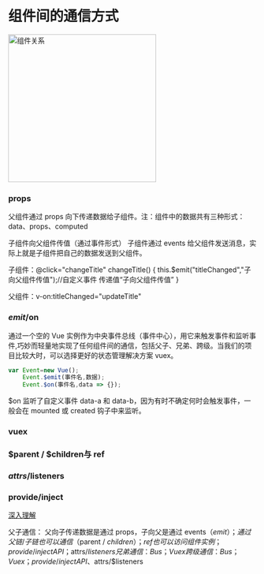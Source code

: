 # 组件间的通信方式

<img src="./img/3174701-7a15ec352b4e7d84.png" width = "300"  alt="组件关系" align=center />

### props

父组件通过 props 向下传递数据给子组件。注：组件中的数据共有三种形式：data、props、computed

子组件向父组件传值（通过事件形式） 子组件通过 events 给父组件发送消息，实际上就是子组件把自己的数据发送到父组件。

子组件：@click="changeTitle"   changeTitle() { this.$emit("titleChanged","子向父组件传值");//自定义事件 传递值“子向父组件传值” }

父组件：v-on:titleChanged="updateTitle"


### $emit/$on

通过一个空的 Vue 实例作为中央事件总线（事件中心），用它来触发事件和监听事件,巧妙而轻量地实现了任何组件间的通信，包括父子、兄弟、跨级。当我们的项目比较大时，可以选择更好的状态管理解决方案 vuex。

```js
var Event=new Vue();
    Event.$emit(事件名,数据);
    Event.$on(事件名,data => {});
```
$on 监听了自定义事件 data-a 和 data-b，因为有时不确定何时会触发事件，一般会在 mounted 或 created 钩子中来监听。

### vuex


### $parent / $children与 ref




### $attrs/$listeners


### provide/inject





[深入理解](https://www.imooc.com/article/286831?block_id=tuijian_wz)





父子通信：
父向子传递数据是通过 props，子向父是通过 events（$emit）；通过父链 / 子链也可以通信（$parent / $children）；ref 也可以访问组件实例；provide / inject API；$attrs/$listeners
兄弟通信：
Bus；Vuex
跨级通信：
Bus；Vuex；provide / inject API、$attrs/$listeners








